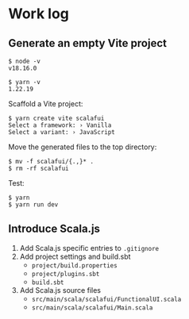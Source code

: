 # Work log

## Generate an empty Vite project

```shell
$ node -v
v18.16.0

$ yarn -v
1.22.19
```

Scaffold a Vite project:
```shell
$ yarn create vite scalafui
Select a framework: › Vanilla
Select a variant: › JavaScript
```

Move the generated files to the top directory:
```shell
$ mv -f scalafui/{.,}* .
$ rm -rf scalafui
```

Test:
```shell
$ yarn
$ yarn run dev
```

## Introduce Scala.js

1. Add Scala.js specific entries to `.gitignore`
2. Add project settings and build.sbt
    * `project/build.properties`
    * `project/plugins.sbt`
    * `build.sbt`
3. Add Scala.js source files
    * `src/main/scala/scalafui/FunctionalUI.scala`
    * `src/main/scala/scalafui/Main.scala`

